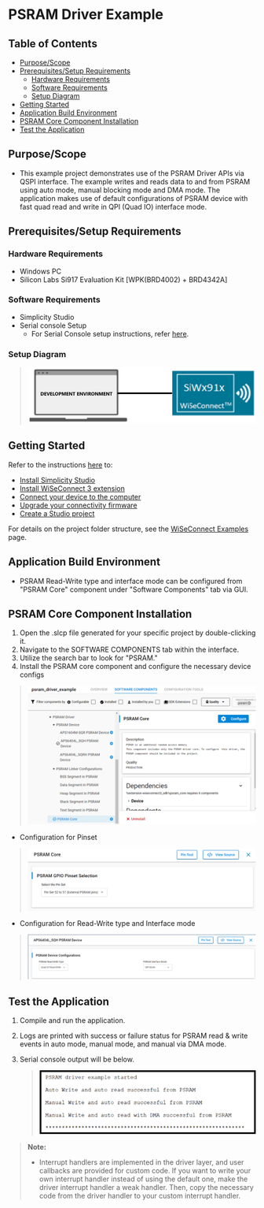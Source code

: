 # PSRAM Driver Example

## Table of Contents

- [Purpose/Scope](#purposescope)
- [Prerequisites/Setup Requirements](#prerequisitessetup-requirements)
  - [Hardware Requirements](#hardware-requirements)
  - [Software Requirements](#software-requirements)
  - [Setup Diagram](#setup-diagram)
- [Getting Started](#getting-started)
- [Application Build Environment](#application-build-environment)
- [PSRAM Core Component Installation](#psram-core-component-installation)
- [Test the Application](#test-the-application)

## Purpose/Scope

- This example project demonstrates use of the PSRAM Driver APIs via QSPI interface. The example writes and reads data to and from PSRAM using auto mode, manual blocking mode and DMA mode. The application makes use of default configurations of PSRAM device with fast quad read and write in QPI (Quad IO) interface mode.

## Prerequisites/Setup Requirements

### Hardware Requirements

- Windows PC
- Silicon Labs Si917 Evaluation Kit [WPK(BRD4002) + BRD4342A]

### Software Requirements

- Simplicity Studio
- Serial console Setup
  - For Serial Console setup instructions, refer [here](https://docs.silabs.com/wiseconnect/latest/wiseconnect-developers-guide-developing-for-silabs-hosts/#console-input-and-output).

### Setup Diagram

> ![Figure: Introduction](resources/readme/setupdiagram.png)

## Getting Started

Refer to the instructions [here](https://docs.silabs.com/wiseconnect/latest/wiseconnect-getting-started/) to:

- [Install Simplicity Studio](https://docs.silabs.com/wiseconnect/latest/wiseconnect-developers-guide-developing-for-silabs-hosts/#install-simplicity-studio)
- [Install WiSeConnect 3 extension](https://docs.silabs.com/wiseconnect/latest/wiseconnect-developers-guide-developing-for-silabs-hosts/#install-the-wi-se-connect-3-extension)
- [Connect your device to the computer](https://docs.silabs.com/wiseconnect/latest/wiseconnect-developers-guide-developing-for-silabs-hosts/#connect-si-wx91x-to-computer)
- [Upgrade your connectivity firmware ](https://docs.silabs.com/wiseconnect/latest/wiseconnect-developers-guide-developing-for-silabs-hosts/#update-si-wx91x-connectivity-firmware)
- [Create a Studio project ](https://docs.silabs.com/wiseconnect/latest/wiseconnect-developers-guide-developing-for-silabs-hosts/#create-a-project)

For details on the project folder structure, see the [WiSeConnect Examples](https://docs.silabs.com/wiseconnect/latest/wiseconnect-examples/#example-folder-structure) page.

## Application Build Environment

- PSRAM Read-Write type and interface mode can be configured from "PSRAM Core" component under "Software Components" tab via GUI.

## PSRAM Core Component Installation

1. Open the .slcp file generated for your specific project by double-clicking it.
2. Navigate to the SOFTWARE COMPONENTS tab within the interface.
3. Utilize the search bar to look for "PSRAM."
4. Install the PSRAM core component and configure the necessary device configs

> ![Figure: Core Component Installation](resources/readme/core_component.png)
- Configuration for Pinset
> ![Figure: PSRAM Pin Configuration](resources/readme/pin_configs.png)
- Configuration for Read-Write type and Interface mode
> ![Figure: PSRAM Device Configuration](resources/readme/device_config.png)
  
## Test the Application

1. Compile and run the application.
2. Logs are printed with success or failure status for PSRAM read & write events in auto mode, manual mode, and manual via DMA mode.
3. Serial console output will be below.

    > ![Figure: Introduction](./resources/readme/outputConsole_PSRAM_DRIVER_Example.png)



> **Note:**
>
> - Interrupt handlers are implemented in the driver layer, and user callbacks are provided for custom code. If you want to write your own interrupt handler instead of using the default one, make the driver interrupt handler a weak handler. Then, copy the necessary code from the driver handler to your custom interrupt handler.
